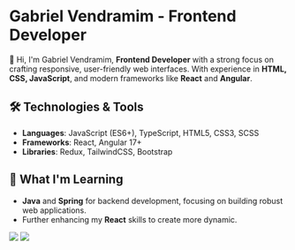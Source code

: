 # Gabriel Vendramim - Frontend Developer

👋 Hi, I'm Gabriel Vendramim, **Frontend Developer** with a strong focus on crafting responsive, user-friendly web interfaces. With experience in **HTML, CSS, JavaScript**, and modern frameworks like **React** and **Angular**.

## 🛠️ Technologies & Tools
- **Languages**: JavaScript (ES6+), TypeScript, HTML5, CSS3, SCSS
- **Frameworks**: React, Angular 17+
- **Libraries**: Redux, TailwindCSS, Bootstrap

## 🌱 What I'm Learning
- **Java** and **Spring** for backend development, focusing on building robust web applications.
- Further enhancing my **React** skills to create more dynamic.


<div> 
  <a href="https://instagram.com/gvendramim_" target="_blank"><img src="https://img.shields.io/badge/-Instagram-%23E4405F?style=for-the-   badge&logo=instagram&logoColor=white" target="_blank"></a>
  <a href="https://www.linkedin.com/in/gvendramim" target="_blank"><img src="https://img.shields.io/badge/-LinkedIn-%230077B5?style=for-the- badge&logo=linkedin&logoColor=white" target="_blank"></a>   
</div>

##

